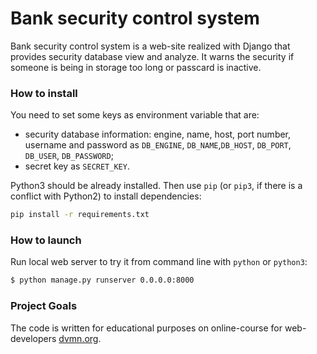 # Bank security control system

Bank security control system is a web-site realized with Django that provides security database view and analyze. It warns the security if someone is being in storage too long or passcard is inactive.

### How to install

You need to set some keys as environment variable that are:
- security database information: engine, name, host, port number, username and password as  `DB_ENGINE`, `DB_NAME`,`DB_HOST`, `DB_PORT`, `DB_USER`, `DB_PASSWORD`;
- secret key as `SECRET_KEY`.

Python3 should be already installed. 
Then use `pip` (or `pip3`, if there is a conflict with Python2) to install dependencies:

```bash
pip install -r requirements.txt
```

### How to launch

Run local web server to try it from command line with `python` or `python3`:

```bash
$ python manage.py runserver 0.0.0.0:8000
```

### Project Goals

The code is written for educational purposes on online-course for web-developers [dvmn.org](https://dvmn.org/).